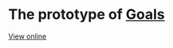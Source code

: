 # The prototype of [Goals](https://github.com/Terry-Su/Goals)
[View online](https://sf-terry.github.io/Prototypes/Goals/prototype)
